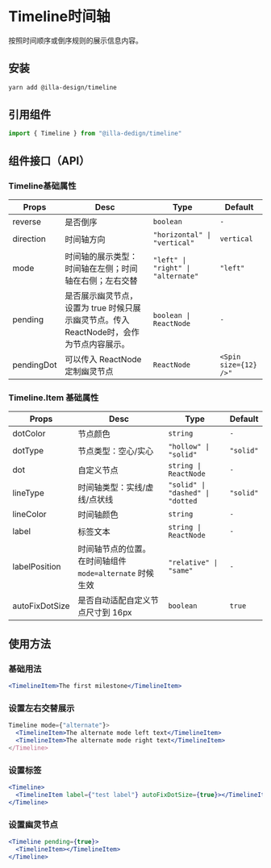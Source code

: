 # Timeline时间轴

按照时间顺序或倒序规则的展示信息内容。

## 安装

```bash
yarn add @illa-design/timeline
```

## 引用组件

```jsx
import { Timeline } from "@illa-dedign/timeline"
```

## 组件接口（API）

### Timeline基础属性

| Props      | Desc                                                         | Type                             | Default               |
| ---------- | ------------------------------------------------------------ | -------------------------------- | --------------------- |
| reverse    | 是否倒序                                                     | `boolean `                       | `-`                   |
| direction  | 时间轴方向                                                   | `"horizontal" \| "vertical"`      | `vertical`            |
| mode       | 时间轴的展示类型：时间轴在左侧；时间轴在右侧；左右交替       | `"left" \| "right" \| "alternate"` | `"left"`              |
| pending    | 是否展示幽灵节点，设置为 true 时候只展示幽灵节点。传入ReactNode时，会作为节点内容展示。 | `boolean \| ReactNode`           | `-`                   |
| pendingDot | 可以传入 ReactNode 定制幽灵节点                              | `ReactNode `                     | `<Spin size={12} />"` |

### Timeline.Item 基础属性

| Props          | Desc                                                      | Type                           | Default   |
| -------------- | --------------------------------------------------------- | ------------------------------ | --------- |
| dotColor       | 节点颜色                                                  | `string `                      | `-`       |
| dotType        | 节点类型：空心/实心                                       | `"hollow" \| "solid" `         | `"solid"` |
| dot            | 自定义节点                                                | `string \| ReactNode `         | `-`       |
| lineType       | 时间轴类型：实线/虚线/点状线                              | `"solid" \| "dashed" \| "dotted ` | `"solid"` |
| lineColor      | 时间轴颜色                                                | `string `                      | `-`       |
| label          | 标签文本                                                  | `string \| ReactNode `          | `-`       |
| labelPosition  | 时间轴节点的位置。 在时间轴组件 `mode=alternate` 时候生效 | `"relative" \| "same" `         | `-`       |
| autoFixDotSize | 是否自动适配自定义节点尺寸到 16px                         | `boolean `                     | `true`    |



## 使用方法

### 基础用法

```jsx
<TimelineItem>The first milestone</TimelineItem>
```

### 设置左右交替展示

```jsx
Timeline mode={"alternate"}>
  <TimelineItem>The alternate mode left text</TimelineItem>
  <TimelineItem>The alternate mode right text</TimelineItem>
</Timeline>
```

### 设置标签

```jsx
<Timeline>
  <TimelineItem label={"test label"} autoFixDotSize={true}></TimelineItem>
</Timeline>
```

### 设置幽灵节点

```jsx
<Timeline pending={true}>
  <TimelineItem></TimelineItem>
</Timeline>
```
